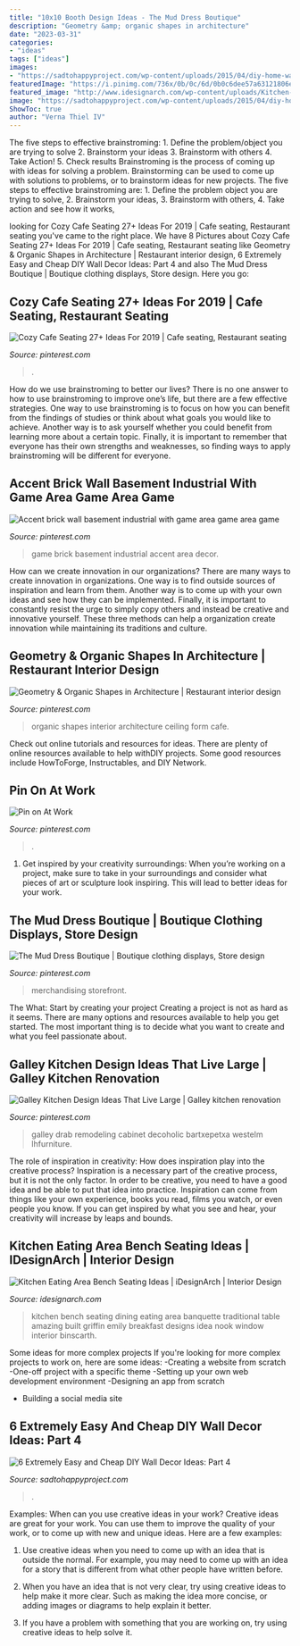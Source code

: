 ```yaml
---
title: "10x10 Booth Design Ideas - The Mud Dress Boutique"
description: "Geometry &amp; organic shapes in architecture"
date: "2023-03-31"
categories:
- "ideas"
tags: ["ideas"]
images:
- "https://sadtohappyproject.com/wp-content/uploads/2015/04/diy-home-wall-decor-ideas5.jpg"
featuredImage: "https://i.pinimg.com/736x/0b/0c/6d/0b0c6dee57a63121806ee194e4c14b63.jpg"
featured_image: "http://www.idesignarch.com/wp-content/uploads/Kitchen-Bench-Seating-Ideas_8.jpg"
image: "https://sadtohappyproject.com/wp-content/uploads/2015/04/diy-home-wall-decor-ideas5.jpg"
ShowToc: true
author: "Verna Thiel IV"
---
```



The five steps to effective brainstroming: 1. Define the problem/object you are trying to solve 2. Brainstorm your ideas 3. Brainstorm with others 4. Take Action! 5. Check results
Brainstroming is the process of coming up with ideas for solving a problem. Brainstorming can be used to come up with solutions to problems, or to brainstorm ideas for new projects. The five steps to effective brainstroming are: 1. Define the problem object you are trying to solve, 2. Brainstorm your ideas, 3. Brainstorm with others, 4. Take action and see how it works, 
	

		
looking for Cozy Cafe Seating 27+ Ideas For 2019 | Cafe seating, Restaurant seating you've came to the right place. We have 8 Pictures about Cozy Cafe Seating 27+ Ideas For 2019 | Cafe seating, Restaurant seating like Geometry &amp; Organic Shapes in Architecture | Restaurant interior design, 6 Extremely Easy and Cheap DIY Wall Decor Ideas: Part 4 and also The Mud Dress Boutique | Boutique clothing displays, Store design. Here you go:
		
    
## Cozy Cafe Seating 27+ Ideas For 2019 | Cafe Seating, Restaurant Seating

<img loading=lazy src="https://i.pinimg.com/736x/57/04/cd/5704cd454b8a8f312a505802bb2f909d.jpg" onerror="this.onerror=null;this.src='https://tse1.mm.bing.net/th?id=OIP.KNdbb56GfGepDu6H9HBxkgAAAA&amp;pid=15.1';" alt="Cozy Cafe Seating 27+ Ideas For 2019 | Cafe seating, Restaurant seating">

_Source: pinterest.com_

>. 

	

How do we use brainstroming to better our lives?
There is no one answer to how to use brainstroming to improve one’s life, but there are a few effective strategies. One way to use brainstroming is to focus on how you can benefit from the findings of studies or think about what goals you would like to achieve. Another way is to ask yourself whether you could benefit from learning more about a certain topic. Finally, it is important to remember that everyone has their own strengths and weaknesses, so finding ways to apply brainstroming will be different for everyone.

    
## Accent Brick Wall Basement Industrial With Game Area Game Area Game

<img loading=lazy src="https://i.pinimg.com/736x/51/2b/2f/512b2f6f001bee4c7a6b1ec34db9b981--area-games-succulent-planters.jpg" onerror="this.onerror=null;this.src='https://tse1.mm.bing.net/th?id=OIP.JMmQNjF6io7eFWpyQV4abAHaE7&amp;pid=15.1';" alt="Accent brick wall basement industrial with game area game area game">

_Source: pinterest.com_

>game brick basement industrial accent area decor. 

	

How can we create innovation in our organizations?
There are many ways to create innovation in organizations. One way is to find outside sources of inspiration and learn from them. Another way is to come up with your own ideas and see how they can be implemented. Finally, it is important to constantly resist the urge to simply copy others and instead be creative and innovative yourself. These three methods can help a organization create innovation while maintaining its traditions and culture.

    
## Geometry &amp; Organic Shapes In Architecture | Restaurant Interior Design

<img loading=lazy src="https://i.pinimg.com/originals/1b/f6/c0/1bf6c09442db3f21c694304010ef8b5d.jpg" onerror="this.onerror=null;this.src='https://tse2.mm.bing.net/th?id=OIP.-aMH54bwuvr6QowgNhasGAAAAA&amp;pid=15.1';" alt="Geometry &amp; Organic Shapes in Architecture | Restaurant interior design">

_Source: pinterest.com_

>organic shapes interior architecture ceiling form cafe. 

	

Check out online tutorials and resources for ideas. There are plenty of online resources available to help withDIY projects. Some good resources include HowToForge, Instructables, and DIY Network. 

    
## Pin On At Work

<img loading=lazy src="https://i.pinimg.com/736x/4a/77/2d/4a772dd84f30d4ebb4c4a1e089ef6778.jpg" onerror="this.onerror=null;this.src='https://tse2.mm.bing.net/th?id=OIP.9VSxWQ0KqPWw9zm4ie5mBAHaLi&amp;pid=15.1';" alt="Pin on At Work">

_Source: pinterest.com_

>. 

	

1. Get inspired by your creativity surroundings: When you’re working on a project, make sure to take in your surroundings and consider what pieces of art or sculpture look inspiring. This will lead to better ideas for your work.

    
## The Mud Dress Boutique | Boutique Clothing Displays, Store Design

<img loading=lazy src="https://i.pinimg.com/736x/d3/78/28/d378286221fe842af5c31122bec96a6b.jpg" onerror="this.onerror=null;this.src='https://tse3.mm.bing.net/th?id=OIP.cNnns8LThN4AH4gOLx-dCQHaJ3&amp;pid=15.1';" alt="The Mud Dress Boutique | Boutique clothing displays, Store design">

_Source: pinterest.com_

>merchandising storefront. 

	

The What: Start by creating your project
Creating a project is not as hard as it seems. There are many options and resources available to help you get started. The most important thing is to decide what you want to create and what you feel passionate about.

    
## Galley Kitchen Design Ideas That Live Large | Galley Kitchen Renovation

<img loading=lazy src="https://i.pinimg.com/736x/0b/0c/6d/0b0c6dee57a63121806ee194e4c14b63.jpg" onerror="this.onerror=null;this.src='https://tse2.mm.bing.net/th?id=OIP.PU1DKsFbsw2TfwS1dYHNMAHaLH&amp;pid=15.1';" alt="Galley Kitchen Design Ideas That Live Large | Galley kitchen renovation">

_Source: pinterest.com_

>galley drab remodeling cabinet decoholic bartxepetxa westelm lhfurniture. 

	

The role of inspiration in creativity: How does inspiration play into the creative process?
Inspiration is a necessary part of the creative process, but it is not the only factor. In order to be creative, you need to have a good idea and be able to put that idea into practice. Inspiration can come from things like your own experience, books you read, films you watch, or even people you know. If you can get inspired by what you see and hear, your creativity will increase by leaps and bounds.

    
## Kitchen Eating Area Bench Seating Ideas | IDesignArch | Interior Design

<img loading=lazy src="http://www.idesignarch.com/wp-content/uploads/Kitchen-Bench-Seating-Ideas_8.jpg" onerror="this.onerror=null;this.src='https://tse2.mm.bing.net/th?id=OIP.Ti7eAF9qtKxf-H3s9y6HzAHaJ4&amp;pid=15.1';" alt="Kitchen Eating Area Bench Seating Ideas | iDesignArch | Interior Design">

_Source: idesignarch.com_

>kitchen bench seating dining eating area banquette traditional table amazing built griffin emily breakfast designs idea nook window interior binscarth. 

	

Some ideas for more complex projects
If you're looking for more complex projects to work on, here are some ideas: 
-Creating a website from scratch 
-One-off project with a specific theme 
-Setting up your own web development environment 
-Designing an app from scratch 
- Building a social media site

    
## 6 Extremely Easy And Cheap DIY Wall Decor Ideas: Part 4

<img loading=lazy src="https://sadtohappyproject.com/wp-content/uploads/2015/04/diy-home-wall-decor-ideas5.jpg" onerror="this.onerror=null;this.src='https://tse3.mm.bing.net/th?id=OIP.Dz7rJIYXRQMvYV82AL3l8gHaKv&amp;pid=15.1';" alt="6 Extremely Easy and Cheap DIY Wall Decor Ideas: Part 4">

_Source: sadtohappyproject.com_

>. 

	

Examples: When can you use creative ideas in your work?
Creative ideas are great for your work. You can use them to improve the quality of your work, or to come up with new and unique ideas. Here are a few examples:
1. Use creative ideas when you need to come up with an idea that is outside the normal. For example, you may need to come up with an idea for a story that is different from what other people have written before.

2. When you have an idea that is not very clear, try using creative ideas to help make it more clear. Such as making the idea more concise, or adding images or diagrams to help explain it better.

3. If you have a problem with something that you are working on, try using creative ideas to help solve it.

